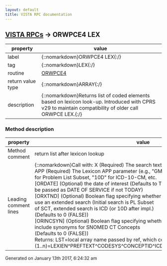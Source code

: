 ```yaml
---
layout: default
title: VISTA RPC documentation
---
```




## [VISTA RPCs](TableOfContent.md) &#8594; ORWPCE4 LEX 

 property | value 
--- | --- 
 label | {::nomarkdown}ORWPCE4 LEX{:/}
 tag | {::nomarkdown}LEX{:/}
 routine | [ORWPCE4](http://code.osehra.org/dox/Routine_ORWPCE4_source.html)
 return value type | {::nomarkdown}ARRAY{:/}
 description | {::nomarkdown}Returns list of coded elements based on lexicon look-up. Introduced with CPRS v29 to maintain compatibility of older call ORWPCE LEX.{:/}


### Method description

 property | value 
 --- | --- 
 Method comment | return list after lexicon lookup
 Leading comment lines | {::nomarkdown}Call with: X           (Required) The search text entered by the user<br/>APP         (Required) The Lexicon APP parameter (e.g., "GMPX"<br/>for Problem List Subset, "10D" for ICD-10-CM, etc.<br/>[ORDATE]    (Optional) the date of interest (Defaults to TODAY - should<br/>be passed as DATE OF SERVICE if not TODAY)<br/>[ORXTND]    (Optional) Boolean flag specifying whether or not to<br/>use an extended search (Initial search is PL Subset<br/>of SCT, extended search is ICD (or 10D after impl.)<br/>(Defaults to 0 (FALSE))<br/>[ORINCSYN]  (Optional) Boolean flag specifying whether or not to<br/>include synonyms for SNOMED CT Concepts<br/>(Defaults to 0 (FALSE))<br/>Returns: LST=local array name passed by ref, which contains search result set as:<br/><lvn>(1..n)=LEXIEN^PREFTEXT^CODESYS^CONCEPTID^ICDVER^DESIGID^PARENTSUBSCRIPT{:/}




 Generated on January 13th 2017, 6:24:32 am